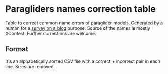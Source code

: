 # Paragliders names correction table

Table to correct common name errors of paraglider models. Generated by a human for a [survey on a blog](https://ostatninaziemi.pl/en/favourite-paragliders/) purpose. Source of the names is mostly XContest.
Further corrections are welcome.

## Format

It's an alphabetically sorted CSV file with a correct + incorrect pair in each line.
Sizes are removed.
